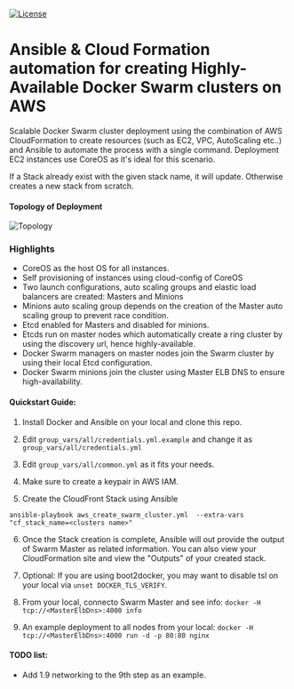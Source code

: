 [![License][license]][license-url]

[license-url]: http://choosealicense.com/licenses/mit/
[license]: https://img.shields.io/github/license/mashape/apistatus.svg

# Ansible & Cloud Formation automation for creating Highly-Available Docker Swarm clusters on AWS

Scalable Docker Swarm cluster deployment using the combination of AWS CloudFormation to create resources (such as EC2, VPC, AutoScaling etc..) and Ansible to automate the process with a single command. Deployment EC2 instances use CoreOS as it's ideal for this scenario.

If a Stack already exist with the given stack name, it will update. Otherwise creates a new stack from scratch.

#### Topology of Deployment

![Topology](topology.png "Topology")

### Highlights

- CoreOS as the host OS for all instances.
- Self provisioning of instances using cloud-config of CoreOS  
- Two launch configurations, auto scaling groups and elastic load balancers are created: Masters and Minions
- Minions auto scaling group depends on the creation of the Master auto scaling group to prevent race condition.
- Etcd enabled for Masters and disabled for minions.
- Etcds run on master nodes which automatically create a ring cluster by using the discovery url, hence highly-available.
- Docker Swarm managers on master nodes join the Swarm cluster by using their local Etcd configuration.
- Docker Swarm minions join the cluster using Master ELB DNS to ensure high-availability.

#### Quickstart Guide:

1. Install Docker and Ansible on your local and clone this repo.

2. Edit `group_vars/all/credentials.yml.example` and change it as `group_vars/all/credentials.yml`

3. Edit `group_vars/all/common.yml` as it fits your needs.

4. Make sure to create a keypair in AWS IAM.

5. Create the CloudFront Stack using Ansible
``` shell
ansible-playbook aws_create_swarm_cluster.yml  --extra-vars "cf_stack_name=<clusters name>"
```

6. Once the Stack creation is complete, Ansible will out provide the output of Swarm Master as related information. You can also view your CloudFormation site and view the "Outputs" of your created stack.

7. Optional: If you are using boot2docker, you may want to disable tsl on your local via `unset DOCKER_TLS_VERIFY`.

8. From your local, connecto Swarm Master and see info: `docker -H tcp://<MasterElbDns>:4000 info`

9. An example deployment to all nodes from your local: `docker -H tcp://<MasterElbDns>:4000 run -d -p 80:80 nginx`

#### TODO list:
- Add 1.9 networking to the 9th step as an example.
